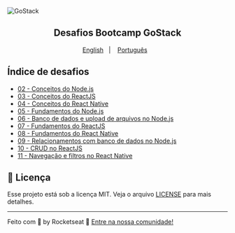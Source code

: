 <img alt="GoStack" src="https://storage.googleapis.com/golden-wind/bootcamp-gostack/header-desafios.png" />
<h2 align="center">
  Desafios Bootcamp GoStack
</h2>

<p align="center">
  <a href="README.en.md">English</a>&nbsp;&nbsp;&nbsp;|&nbsp;&nbsp;&nbsp;
  <a href="README.md">Português</a>&nbsp;&nbsp;&nbsp;
</p>

## Índice de desafios

- [02 - Conceitos do Node.js](https://github.com/Igorryan/rocketseat-gostack/tree/master/conceitos-nodejs)
- [03 - Conceitos do ReactJS](https://github.com/Igorryan/rocketseat-gostack/tree/master/conceitos-reactjs)
- [04 - Conceitos do React Native](https://github.com/Igorryan/rocketseat-gostack/tree/master/conceitos-nodejs)
- [05 - Fundamentos do Node.js](https://github.com/Igorryan/rocketseat-gostack/tree/master/fundamentos-node-typescript)
- [06 - Banco de dados e upload de arquivos no Node.js](https://github.com/Igorryan/rocketseat-gostack/tree/master/desafio-database-upload)
- [07 - Fundamentos do ReactJS](https://github.com/Igorryan/rocketseat-gostack/tree/master/desafio-fundamentos-reactjs)
- [08 - Fundamentos do React Native](https://github.com/Igorryan/rocketseat-gostack/tree/master/fundamentos-react-native)
- [09 - Relacionamentos com banco de dados no Node.js](https://github.com/Igorryan/rocketseat-gostack/tree/master/desafio-typeorm-relations)
- [10 - CRUD no ReactJS](https://github.com/Igorryan/rocketseat-gostack/tree/master/desafio-reactjs-crud)
- [11 - Navegação e filtros no React Native](https://github.com/Igorryan/rocketseat-gostack/tree/master/react-native-delivery)

## :memo: Licença

Esse projeto está sob a licença MIT. Veja o arquivo [LICENSE](LICENSE) para mais detalhes.

---

Feito com 💜 by Rocketseat :wave: [Entre na nossa comunidade!](https://discordapp.com/invite/gCRAFhc)
